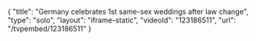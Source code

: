{
    "title": "Germany celebrates 1st same-sex weddings after law change",
    "type": "solo",
    "layout": "iframe-static",
    "videoId": "123186511",
    "url": "\/tvpembed\/123186511"
}